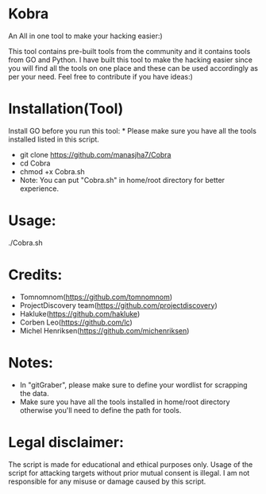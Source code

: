 # Kobra
An All in one tool to make your hacking easier:)

This tool contains pre-built tools from the community and it contains tools from GO and Python. I have built this tool to make the hacking easier since you will find all the tools on one place and these can be used accordingly as per your need. Feel free to contribute if you have ideas:)


# Installation(Tool)
Install GO before you run this tool:
* 
Please make sure you have all the tools installed listed in this script. 

* git clone https://github.com/manasjha7/Cobra
* cd Cobra
* chmod +x Cobra.sh
* Note: You can put "Cobra.sh" in home/root directory for better experience.

# Usage:
./Cobra.sh

# Credits:
* Tomnomnom(https://github.com/tomnomnom)
* ProjectDiscovery team(https://github.com/projectdiscovery)
* Hakluke(https://github.com/hakluke)
* Corben Leo(https://github.com/lc)
* Michel Henriksen(https://github.com/michenriksen)

# Notes:
* In "gitGraber", please make sure to define your wordlist for scrapping the data.
* Make sure you have all the tools installed in home/root directory otherwise you'll need to define the path for tools. 

# Legal disclaimer:
The script is made for educational and ethical purposes only. Usage of the script for attacking targets without prior mutual consent is illegal. I am not responsible for any misuse or damage caused by this script.



